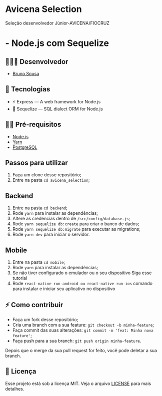 # Avicena Selection
 <p> Seleção desenvolvedor Júnior-AVICENA/FIOCRUZ </p>
<h1>
 - Node.js com Sequelize
</h1>

## 👨🏼‍💻 Desenvolvedor 

- [Bruno Sousa](https://github.com/brunosousadev)


## 🚀 Tecnologias

- ⚡ Express — A web framework for Node.js
- 💾 Sequelize — SQL dialect ORM for Node.js


## ✋🏻 Pré-requisitos

- [Node.js](https://nodejs.org/en/)
- [Yarn](https://yarnpkg.com/pt-BR/docs/install)
- [PostgreSQL](https://www.postgresql.org)

## Passos para utilizar 
1. Faça um clone desse repositório;
2. Entre na pasta `cd avicena_selection`;

## Backend
1. Entre na pasta `cd backend`;
2. Rode `yarn` para instalar as dependências;
3. Altere as credencias dentro de `/src/config/database.js`;
4. Rode `yarn sequelize db:create` para criar o banco de dados;
5. Rode `yarn sequelize db:migrate` para executar as migrations;
6. Rode `yarn dev` para iniciar o servidor.

## Mobile
1. Entre na pasta `cd mobile`;
2. Rode `yarn` para instalar as dependências;
3. Se não tiver configurado o emulador ou o seu dispositivo Siga esse tutorial
4. Rode `react-native run-android ou react-native run-ios` comando para instalar e iniciar seu aplicativo no dispositivo 

## ⚡️ Como contribuir

- Faça um fork desse repositório;
- Cria uma branch com a sua feature: `git checkout -b minha-feature`;
- Faça commit das suas alterações: `git commit -m 'feat: Minha nova feature'`;
- Faça push para a sua branch: `git push origin minha-feature`.

Depois que o merge da sua pull request for feito, você pode deletar a sua branch.


## 📝 Licença

Esse projeto está sob a licença MIT. Veja o arquivo [LICENSE](LICENSE.md) para mais detalhes.

